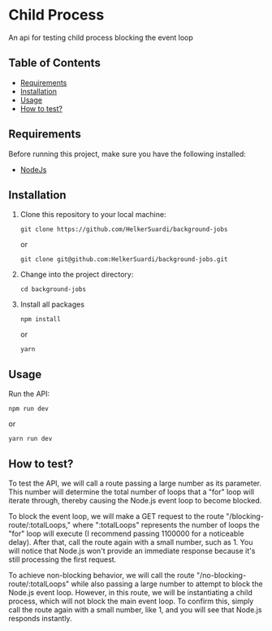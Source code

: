 # Child Process

An api for testing child process blocking the event loop

## Table of Contents

- [Requirements](#requirements)
- [Installation](#installation)
- [Usage](#usage)
- [How to test?](#how-to-test?)

## Requirements

Before running this project, make sure you have the following installed:

- [NodeJs](https://nodejs.org)

## Installation

1. Clone this repository to your local machine:

   ```
   git clone https://github.com/HelkerSuardi/background-jobs
   ```
   or

   ```
   git clone git@github.com:HelkerSuardi/background-jobs.git
   ```

2. Change into the project directory:

   ```
   cd background-jobs
   ```

3. Install all packages

   ```
   npm install
   ```
    or
   ```
   yarn
   ```
## Usage
Run the API:
```
npm run dev
```
or
```
yarn run dev
```
## How to test?
To test the API, we will call a route passing a large number as its parameter. This number will determine the total number of loops that a "for" loop will iterate through, thereby causing the Node.js event loop to become blocked.

To block the event loop, we will make a GET request to the route "/blocking-route/:totalLoops," where ":totalLoops" represents the number of loops the "for" loop will execute (I recommend passing 1100000 for a noticeable delay). After that, call the route again with a small number, such as 1. You will notice that Node.js won't provide an immediate response because it's still processing the first request.

To achieve non-blocking behavior, we will call the route "/no-blocking-route/:totalLoops" while also passing a large number to attempt to block the Node.js event loop. However, in this route, we will be instantiating a child process, which will not block the main event loop. To confirm this, simply call the route again with a small number, like 1, and you will see that Node.js responds instantly.